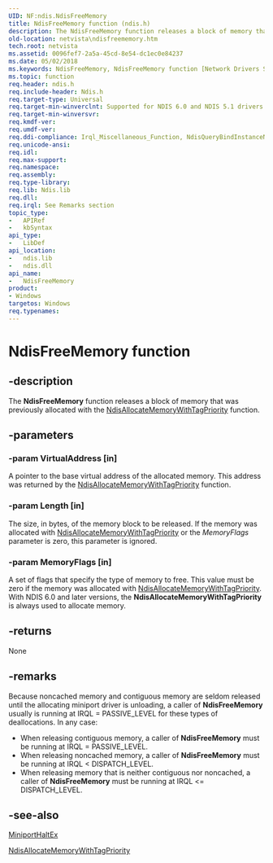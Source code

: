 ```yaml
---
UID: NF:ndis.NdisFreeMemory
title: NdisFreeMemory function (ndis.h)
description: The NdisFreeMemory function releases a block of memory that was previously allocated with the NdisAllocateMemoryWithTagPriority function.
old-location: netvista\ndisfreememory.htm
tech.root: netvista
ms.assetid: 0096fef7-2a5a-45cd-8e54-dc1ec0e84237
ms.date: 05/02/2018
ms.keywords: NdisFreeMemory, NdisFreeMemory function [Network Drivers Starting with Windows Vista], ndis/NdisFreeMemory, ndis_memory_ref_a178b0d7-8966-4356-8f63-3293605a6655.xml, netvista.ndisfreememory
ms.topic: function
req.header: ndis.h
req.include-header: Ndis.h
req.target-type: Universal
req.target-min-winverclnt: Supported for NDIS 6.0 and NDIS 5.1 drivers (see    NdisFreeMemory (NDIS 5.1)) in   Windows Vista. Supported for NDIS 5.1 drivers (see    NdisFreeMemory (NDIS 5.1)) in   Windows XP.
req.target-min-winversvr: 
req.kmdf-ver: 
req.umdf-ver: 
req.ddi-compliance: Irql_Miscellaneous_Function, NdisQueryBindInstanceName
req.unicode-ansi: 
req.idl: 
req.max-support: 
req.namespace: 
req.assembly: 
req.type-library: 
req.lib: Ndis.lib
req.dll: 
req.irql: See Remarks section
topic_type:
-	APIRef
-	kbSyntax
api_type:
-	LibDef
api_location:
-	ndis.lib
-	ndis.dll
api_name:
-	NdisFreeMemory
product:
- Windows
targetos: Windows
req.typenames: 
---
```


# NdisFreeMemory function


## -description


The
  <b>NdisFreeMemory</b> function releases a block of memory that was previously allocated with the 
  <a href="https://msdn.microsoft.com/library/windows/hardware/ff561606">NdisAllocateMemoryWithTagPriority</a> function.


## -parameters




### -param VirtualAddress [in]

A pointer to the base virtual address of the allocated memory. This address was returned by the 
     <a href="https://msdn.microsoft.com/library/windows/hardware/ff561606">NdisAllocateMemoryWithTagPriority</a> function.


### -param Length [in]

The size, in bytes, of the memory block to be released. If the memory was allocated with <a href="https://msdn.microsoft.com/library/windows/hardware/ff561606">NdisAllocateMemoryWithTagPriority</a> or the <i>MemoryFlags</i> parameter is zero, this parameter is ignored. 


### -param MemoryFlags [in]

A set of flags that specify the type of memory to free. This value must be zero if the memory was
      allocated with 
      <a href="https://msdn.microsoft.com/library/windows/hardware/ff561606">NdisAllocateMemoryWithTagPriority</a>. With NDIS 6.0 and later versions, the 
      <b>NdisAllocateMemoryWithTagPriority</b> is always used to allocate memory.


## -returns



None




## -remarks



Because noncached memory and contiguous memory are seldom released until the allocating miniport
    driver is unloading, a caller of 
    <b>NdisFreeMemory</b> usually is running at IRQL = PASSIVE_LEVEL for these types of deallocations. In any
    case:

<ul>
<li>
When releasing contiguous memory, a caller of 
      <b>NdisFreeMemory</b> must be running at IRQL = PASSIVE_LEVEL.

</li>
<li>
When releasing noncached memory, a caller of 
      <b>NdisFreeMemory</b> must be running at IRQL &lt; DISPATCH_LEVEL.

</li>
<li>
When releasing memory that is neither contiguous nor noncached, a caller of 
      <b>NdisFreeMemory</b> must be running at IRQL &lt;= DISPATCH_LEVEL.

</li>
</ul>



## -see-also




<a href="https://msdn.microsoft.com/b8d452b4-bef3-4991-87cf-fac15bedfde4">MiniportHaltEx</a>



<a href="https://msdn.microsoft.com/aac4049c-a876-4bbb-ba3b-fa36c299e1c7">
   NdisAllocateMemoryWithTagPriority</a>
 

 

